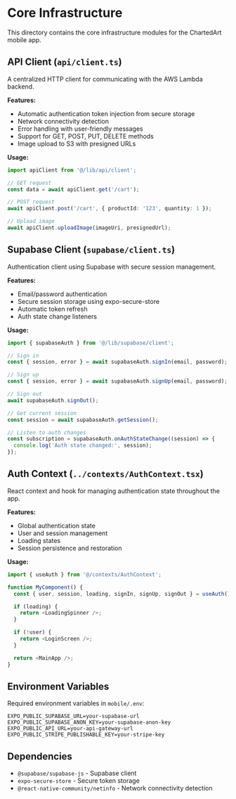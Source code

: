 # Core Infrastructure

This directory contains the core infrastructure modules for the ChartedArt mobile app.

## API Client (`api/client.ts`)

A centralized HTTP client for communicating with the AWS Lambda backend.

**Features:**
- Automatic authentication token injection from secure storage
- Network connectivity detection
- Error handling with user-friendly messages
- Support for GET, POST, PUT, DELETE methods
- Image upload to S3 with presigned URLs

**Usage:**
```typescript
import apiClient from '@/lib/api/client';

// GET request
const data = await apiClient.get('/cart');

// POST request
await apiClient.post('/cart', { productId: '123', quantity: 1 });

// Upload image
await apiClient.uploadImage(imageUri, presignedUrl);
```

## Supabase Client (`supabase/client.ts`)

Authentication client using Supabase with secure session management.

**Features:**
- Email/password authentication
- Secure session storage using expo-secure-store
- Automatic token refresh
- Auth state change listeners

**Usage:**
```typescript
import { supabaseAuth } from '@/lib/supabase/client';

// Sign in
const { session, error } = await supabaseAuth.signIn(email, password);

// Sign up
const { session, error } = await supabaseAuth.signUp(email, password);

// Sign out
await supabaseAuth.signOut();

// Get current session
const session = await supabaseAuth.getSession();

// Listen to auth changes
const subscription = supabaseAuth.onAuthStateChange((session) => {
  console.log('Auth state changed:', session);
});
```

## Auth Context (`../contexts/AuthContext.tsx`)

React context and hook for managing authentication state throughout the app.

**Features:**
- Global authentication state
- User and session management
- Loading states
- Session persistence and restoration

**Usage:**
```typescript
import { useAuth } from '@/contexts/AuthContext';

function MyComponent() {
  const { user, session, loading, signIn, signUp, signOut } = useAuth();

  if (loading) {
    return <LoadingSpinner />;
  }

  if (!user) {
    return <LoginScreen />;
  }

  return <MainApp />;
}
```

## Environment Variables

Required environment variables in `mobile/.env`:

```
EXPO_PUBLIC_SUPABASE_URL=your-supabase-url
EXPO_PUBLIC_SUPABASE_ANON_KEY=your-supabase-anon-key
EXPO_PUBLIC_API_URL=your-api-gateway-url
EXPO_PUBLIC_STRIPE_PUBLISHABLE_KEY=your-stripe-key
```

## Dependencies

- `@supabase/supabase-js` - Supabase client
- `expo-secure-store` - Secure token storage
- `@react-native-community/netinfo` - Network connectivity detection
